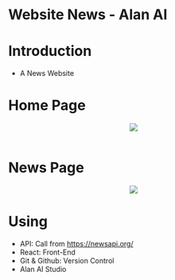 # Website News - Alan AI

# Introduction

- A News Website

# Home Page

<div align=center>
    <a href=""><img src="banner.png" /></a>
</div>

<br/>

# News Page

<div align=center>
    <a href=""><img src="banner.png" /></a>
</div>

# Using

- API: Call from https://newsapi.org/
- React: Front-End
- Git & Github: Version Control
- Alan AI Studio
